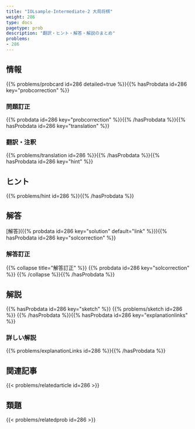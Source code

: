 ```yaml
---
title: "IOLsample-Intermediate-2 大局将棋"
weight: 286
type: docs
pagetype: prob
description: "翻訳・ヒント・解答・解説のまとめ"
problems: 
- 286
---
```


## 情報

{{% problems/probcard id=286 detailed=true %}}{{% hasProbdata id=286 key="probcorrection" %}}

### 問題訂正

{{% probdata id=286 key="probcorrection" %}}{{% /hasProbdata %}}{{% hasProbdata id=286 key="translation" %}}

### 翻訳・注釈

{{% problems/translation id=286 %}}{{% /hasProbdata %}}{{% hasProbdata id=286 key="hint" %}}

## ヒント

{{% problems/hint id=286 %}}{{% /hasProbdata %}}

## 解答

[解答]({{% probdata id=286 key="solution" default="link" %}}){{% hasProbdata id=286 key="solcorrection" %}}

### 解答訂正

{{% collapse title="解答訂正" %}}
{{% probdata id=286 key="solcorrection" %}}
{{% /collapse %}}{{% /hasProbdata %}}

## 解説

{{% hasProbdata id=286 key="sketch" %}}
{{% problems/sketch id=286 %}}
{{% /hasProbdata %}}{{% hasProbdata id=286 key="explanationlinks" %}}

### 詳しい解説

{{% problems/explanationLinks id=286 %}}{{% /hasProbdata %}}

## 関連記事

{{< problems/relatedarticle id=286 >}}

## 類題

{{< problems/relatedprob id=286 >}}
